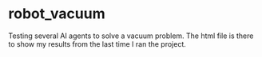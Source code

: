 # robot_vacuum
Testing several AI agents to solve a vacuum problem.
The html file is there to show my results from the last time I ran the project.
